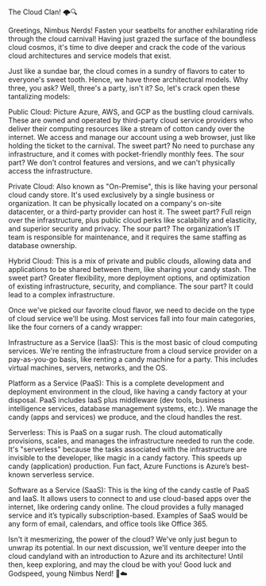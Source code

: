 The Cloud Clan! 🌩️🔍

Greetings, Nimbus Nerds! Fasten your seatbelts for another exhilarating ride through the cloud carnival! Having just grazed the surface of the boundless cloud cosmos, it's time to dive deeper and crack the code of the various cloud architectures and service models that exist.

Just like a sundae bar, the cloud comes in a sundry of flavors to cater to everyone's sweet tooth. Hence, we have three architectural models. Why three, you ask? Well, three's a party, isn't it? So, let's crack open these tantalizing models:

Public Cloud: Picture Azure, AWS, and GCP as the bustling cloud carnivals. These are owned and operated by third-party cloud service providers who deliver their computing resources like a stream of cotton candy over the internet. We access and manage our account using a web browser, just like holding the ticket to the carnival. The sweet part? No need to purchase any infrastructure, and it comes with pocket-friendly monthly fees. The sour part? We don't control features and versions, and we can't physically access the infrastructure.

Private Cloud: Also known as "On-Premise", this is like having your personal cloud candy store. It's used exclusively by a single business or organization. It can be physically located on a company's on-site datacenter, or a third-party provider can host it. The sweet part? Full reign over the infrastructure, plus public cloud perks like scalability and elasticity, and superior security and privacy. The sour part? The organization’s IT team is responsible for maintenance, and it requires the same staffing as database ownership.

Hybrid Cloud: This is a mix of private and public clouds, allowing data and applications to be shared between them, like sharing your candy stash. The sweet part? Greater flexibility, more deployment options, and optimization of existing infrastructure, security, and compliance. The sour part? It could lead to a complex infrastructure.

Once we've picked our favorite cloud flavor, we need to decide on the type of cloud service we'll be using. Most services fall into four main categories, like the four corners of a candy wrapper:

Infrastructure as a Service (IaaS): This is the most basic of cloud computing services. We're renting the infrastructure from a cloud service provider on a pay-as-you-go basis, like renting a candy machine for a party. This includes virtual machines, servers, networks, and the OS.

Platform as a Service (PaaS): This is a complete development and deployment environment in the cloud, like having a candy factory at your disposal. PaaS includes IaaS plus middleware (dev tools, business intelligence services, database management systems, etc.). We manage the candy (apps and services) we produce, and the cloud handles the rest.

Serverless: This is PaaS on a sugar rush. The cloud automatically provisions, scales, and manages the infrastructure needed to run the code. It's "serverless" because the tasks associated with the infrastructure are invisible to the developer, like magic in a candy factory. This speeds up candy (application) production. Fun fact, Azure Functions is Azure’s best-known serverless service.

Software as a Service (SaaS): This is the king of the candy castle of PaaS and IaaS. It allows users to connect to and use cloud-based apps over the internet, like ordering candy online. The cloud provides a fully managed service and it’s typically subscription-based. Examples of SaaS would be any form of email, calendars, and office tools like Office 365.

Isn't it mesmerizing, the power of the cloud? We've only just begun to unwrap its potential. In our next discussion, we'll venture deeper into the cloud candyland with an introduction to Azure and its architecture! Until then, keep exploring, and may the cloud be with you! Good luck and Godspeed, young Nimbus Nerd! 🚀☁️